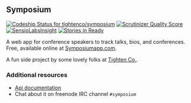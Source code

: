 ## Symposium
[![Codeship Status for tightenco/symposium](https://codeship.com/projects/5dfd2740-dc61-0132-1e9f-025863fcc952/status?branch=master)](https://codeship.com/projects/79937)
[![Scrutinizer Quality Score](https://scrutinizer-ci.com/g/tightenco/symposium/badges/quality-score.png?b=master)](https://scrutinizer-ci.com/g/tightenco/symposium/)
[![SensioLabsInsight](https://insight.sensiolabs.com/projects/e0d5d507-de6a-4644-bf74-e5fed3b7c228/mini.png)](https://insight.sensiolabs.com/projects/e0d5d507-de6a-4644-bf74-e5fed3b7c228)
[![Stories in Ready](https://badge.waffle.io/tightenco/symposium.png?label=ready&title=Ready)](https://waffle.io/tightenco/symposium)

A web app for conference speakers to track talks, bios, and conferences. Free, available online at [Symposiumapp.com](http://symposiumapp.com/).

A fun side project by some lovely folks at [Tighten Co.](http://tighten.co/).

### Additional resources

* [Api documentation](doc/api.md)
* Chat about it on freenode IRC channel `#symposium`
